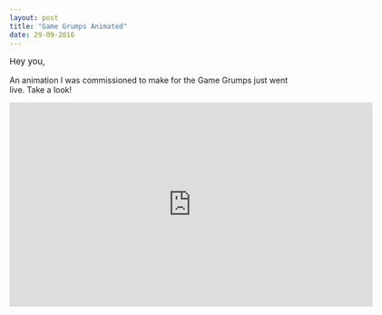 ```yaml
---
layout: post
title: "Game Grumps Animated"
date: 29-09-2016
---
```


<p style="font-size:15px">Hey you,

An animation I was commissioned to make for the Game Grumps just went live. Take a look!

<div style="text-align: center;"><iframe src="https://player.vimeo.com/video/193663043" width="640" height="360" frameborder="0" webkitallowfullscreen mozallowfullscreen allowfullscreen></iframe></div>

</p>
